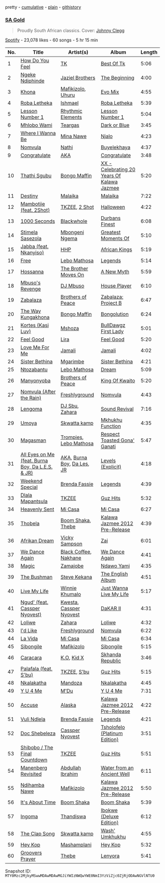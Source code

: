 pretty - [cumulative](/playlists/cumulative/37i9dQZF1DXcNdPSCaTGoa.md) - [plain](/playlists/plain/37i9dQZF1DXcNdPSCaTGoa) - [githistory](https://github.githistory.xyz/mackorone/spotify-playlist-archive/blob/main/playlists/plain/37i9dQZF1DXcNdPSCaTGoa)

### [SA Gold](https://open.spotify.com/playlist/37i9dQZF1DXcNdPSCaTGoa)

> Proudly South African classics\. Cover: <a href="https://open.spotify.com/artist/7idPv1alc0mcEhEsKlMV2O?si=AMmA0XYMRCeF3\-HGc030gg">Johnny Clegg</a>

[Spotify](https://open.spotify.com/user/spotify) - 23,078 likes - 60 songs - 5 hr 15 min

| No. | Title | Artist(s) | Album | Length |
|---|---|---|---|---|
| 1 | [How Do You Feel](https://open.spotify.com/track/4IEEIfr41nV2GGY6m1CwaB) | [TK](https://open.spotify.com/artist/7GkLffiNibtscyTkTKltfn) | [Best Of Tk](https://open.spotify.com/album/4VarFac5zKWXGBQ8c75BSE) | 5:06 |
| 2 | [Ngeke Ndiphinde](https://open.spotify.com/track/6mrrQb0xQFxDAA6PkdpnaQ) | [Jaziel Brothers](https://open.spotify.com/artist/4KsgkEyPqr3FCNsKSaNzxs) | [The Beginning](https://open.spotify.com/album/02sIi2DonI9fTx2ExmM6er) | 4:00 |
| 3 | [Khona](https://open.spotify.com/track/300DzFkBAgf9PgPbl0ta4o) | [Mafikizolo](https://open.spotify.com/artist/04Hrgux8cIaNJKUAX7WwJN), [Uhuru](https://open.spotify.com/artist/55Q9iFoAZojfxnIvg6lDb2) | [Evo Mix](https://open.spotify.com/album/5Vi28u2YzzR0X5OGszHajc) | 4:55 |
| 4 | [Roba Letheka](https://open.spotify.com/track/5Y3V1EP3PhEuriQnsloibv) | [Ishmael](https://open.spotify.com/artist/23kwDDCo3lIQQvjuWf1b08) | [Roba Letheka](https://open.spotify.com/album/6rIrhFTuKliZLJEubiBkre) | 5:39 |
| 5 | [Lesson Number 1](https://open.spotify.com/track/2y60u3gCpFC2XrTla172Mb) | [Rhythmic Elements](https://open.spotify.com/artist/5xVxhGefAKcuAa371Cfro2) | [Lesson Number 1](https://open.spotify.com/album/0yzOsRJQEC915iHVdAiF0P) | 5:04 |
| 6 | [Mhlobo Wami](https://open.spotify.com/track/41iaiTayLoUcyUD6DGr4dm) | [Teargas](https://open.spotify.com/artist/6ffbZWFEp3uVx8w46WlNvD) | [Dark or Blue](https://open.spotify.com/album/7fyiKhxCy9RPxEIpme9QYo) | 3:45 |
| 7 | [Where I Wanna Be](https://open.spotify.com/track/0ezeCh4MkDN8DRhiKwz5Pj) | [Mina Nawe](https://open.spotify.com/artist/3TZ6Mxn3L5WgSMhXaQtHa0) | [Njalo](https://open.spotify.com/album/2c0QIpMZq8E0lupodMSBJT) | 4:23 |
| 8 | [Nomvula](https://open.spotify.com/track/3YtH3wMFfBa8zkXTwNruza) | [Nathi](https://open.spotify.com/artist/1YS0HL7FXRhO4x9XaBuato) | [Buyelekhaya](https://open.spotify.com/album/5QDuNg1KisnJkrMzSqGo4i) | 4:37 |
| 9 | [Congratulate](https://open.spotify.com/track/2LgLbExDtMKJhEf4nWqCYS) | [AKA](https://open.spotify.com/artist/1QIghPIrXQQ22G1yNtAKFX) | [Congratulate](https://open.spotify.com/album/0WajbtAUUOxGMVSC8SSEoq) | 3:48 |
| 10 | [Thathi Sgubu](https://open.spotify.com/track/2OCDwRtjbmAVZaiF93pDn3) | [Bongo Maffin](https://open.spotify.com/artist/2eIjpwW853WkGtvIMukeRZ) | [XX \- Celebrating 20 Years Of Kalawa Jazmee](https://open.spotify.com/album/2tOX9Qfl3lZcc8JlWEiokT) | 5:20 |
| 11 | [Destiny](https://open.spotify.com/track/5mLqm5pmZozHmJltZrlUVT) | [Malaika](https://open.spotify.com/artist/5ZE0kmMU5Iua0XItSwxKqp) | [Malaika](https://open.spotify.com/album/1BNliBcI4tJ0g8t81w8n7z) | 7:22 |
| 12 | [Mambotjie \(feat\. 2Shot\)](https://open.spotify.com/track/0whydZVhYUiAQ7LIQErJeM) | [TKZEE](https://open.spotify.com/artist/0dOZQGyxb6MGkTnRAxKmmi), [2 Shot](https://open.spotify.com/artist/1w7mqJk0lodbOOb7tZGPzX) | [Halloween](https://open.spotify.com/album/15SNp2BWjBL3oSs2KnExpF) | 4:22 |
| 13 | [1000 Seconds](https://open.spotify.com/track/6O90gKqMWqeFUiQDWwmLhY) | [Blackwhole](https://open.spotify.com/artist/3ig4Otw0muRtYNWY8ytVoi) | [Durbans Finest](https://open.spotify.com/album/6f7w3xSHRV6N3aWEjsZdCd) | 6:08 |
| 14 | [Stimela Sasezola](https://open.spotify.com/track/68O06gQtUDGaFl3PDqRaf2) | [Mbongeni Ngema](https://open.spotify.com/artist/1CViKOoXPg99pi9aeyvdC1) | [Greatest Moments Of](https://open.spotify.com/album/0cr8APEEsGPL0rDCj48Grc) | 5:10 |
| 15 | [Jabba \(feat\. Nkanyiso\)](https://open.spotify.com/track/5eFwMqX8eZo3ND8O2JmxqN) | [HHP](https://open.spotify.com/artist/1rbWoWCmXxeyTq98W9wh4R) | [African Kings](https://open.spotify.com/album/6RmFaKdE4uuX8NyrhmWRtK) | 5:19 |
| 16 | [Free](https://open.spotify.com/track/45k24cRKkfkLoA6nslCwHG) | [Lebo Mathosa](https://open.spotify.com/artist/1Ml1ICUucZgJMx8Y4t9aJo) | [Legends](https://open.spotify.com/album/0kiATdsriTo3fErLWa1rBp) | 5:14 |
| 17 | [Hossanna](https://open.spotify.com/track/2a1jKvDS7F0TRhgVjUYhXJ) | [The Brother Moves On](https://open.spotify.com/artist/1lk7zDKaonwqrwKwt8Krd7) | [A New Myth](https://open.spotify.com/album/2jkYzhyw4uSLhaeUKwrFGT) | 5:59 |
| 18 | [Mbuso's Revenge](https://open.spotify.com/track/4ZZ3OWpdPxsX5aBlLPz6B2) | [DJ Mbuso](https://open.spotify.com/artist/6SYbxrGWWJybDiZx1aqOb3) | [House Player](https://open.spotify.com/album/2CbZUpkxIDvJMyPy2JDSr6) | 6:10 |
| 19 | [Zabalaza](https://open.spotify.com/track/0pKIVNpVSFRxGF7TJ6vubs) | [Brothers of Peace](https://open.spotify.com/artist/0OK0qQGF0hJueVZLGRlntj) | [Zabalaza: Project B](https://open.spotify.com/album/2pwF2yxPiB1sHMkJcDNRnD) | 6:47 |
| 20 | [The Way Kungakhona](https://open.spotify.com/track/05Q9XpYvVBvOMjebS7POqm) | [Bongo Maffin](https://open.spotify.com/artist/2eIjpwW853WkGtvIMukeRZ) | [Bongolution](https://open.spotify.com/album/4da1pBU7ZAd1INKbWOxkii) | 6:24 |
| 21 | [Kortes \(Kasi Luv\)](https://open.spotify.com/track/1symqHZD5IP3wJtEIx1cws) | [Mshoza](https://open.spotify.com/artist/455ZtdycIN670IpP0Y3s44) | [BullDawgz First Lady](https://open.spotify.com/album/3D7XIokW3gRO1ZSX4stJ8g) | 5:01 |
| 22 | [Feel Good](https://open.spotify.com/track/6o3P5XYvDDWWTbzoJMURZo) | [Lira](https://open.spotify.com/artist/1ChWj9EwLoK9J0hnHMgKHj) | [Feel Good](https://open.spotify.com/album/2AmhJ7jidf7ZijWlRRZ7gB) | 5:20 |
| 23 | [Love Me For Me](https://open.spotify.com/track/5uOQhnhCDxGb9QlSmCcXRO) | [Jamali](https://open.spotify.com/artist/4dyN2fwkUd8Y0qjKH7ztK0) | [Jamali](https://open.spotify.com/album/5Qe0Khsxx4fLlzk7cdATN7) | 4:02 |
| 24 | [Sister Bethina](https://open.spotify.com/track/3fl49HroL5DvBAB9ezbj8w) | [Mgarimbe](https://open.spotify.com/artist/375le8C5ntGjYVNl3dGYgY) | [Sister Bethina](https://open.spotify.com/album/08CRZsy0mjKT5924PUApmK) | 4:21 |
| 25 | [Ntozabantu](https://open.spotify.com/track/2VHLqmYz6PX2unit3g4EjF) | [Lebo Mathosa](https://open.spotify.com/artist/1Ml1ICUucZgJMx8Y4t9aJo) | [Dream](https://open.spotify.com/album/2CLyHby2BBbhUd60nI48gi) | 5:09 |
| 26 | [Manyonyoba](https://open.spotify.com/track/2MVoYPJL7n4OynoawmOzJc) | [Brothers of Peace](https://open.spotify.com/artist/0OK0qQGF0hJueVZLGRlntj) | [King Of Kwaito](https://open.spotify.com/album/4HOkw5G26NKfIf8yR41dTW) | 5:20 |
| 27 | [Nomvula \(After the Rain\)](https://open.spotify.com/track/6S1cd5F5cpflZq6bAXQmg1) | [Freshlyground](https://open.spotify.com/artist/7AcV1lk8Zrgo1691PDWEle) | [Nomvula](https://open.spotify.com/album/2kKXMbWFVcqYms0Y5WsjFx) | 4:43 |
| 28 | [Lengoma](https://open.spotify.com/track/3fsQv2sCRg2IQTf6fLy5dH) | [DJ Sbu](https://open.spotify.com/artist/0oQeiwynBX5yOvysGJBYSq), [Zahara](https://open.spotify.com/artist/6kw5sT8a7bcS9u7uVckgJq) | [Sound Revival](https://open.spotify.com/album/3u5wvGZJGwCMWXKVvTMUFV) | 7:16 |
| 29 | [Umoya](https://open.spotify.com/track/3T0qk4IW6gwiQVG0JRYuwl) | [Skwatta kamp](https://open.spotify.com/artist/6PzSxetFOE72bmEObwo8rl) | [Mkhukhu Function](https://open.spotify.com/album/14C5e3lBmlHWuhfh10H1Og) | 4:35 |
| 30 | [Magasman](https://open.spotify.com/track/4HxFndd2LoR2MBtYABjBlv) | [Trompies](https://open.spotify.com/artist/4xrsK22CWDEPYIrreVE018), [Lebo Mathosa](https://open.spotify.com/artist/1Ml1ICUucZgJMx8Y4t9aJo) | [Respect Toasted Gona' Ganati](https://open.spotify.com/album/0LfP1AWyHdWVQOZZLVFaNr) | 5:47 |
| 31 | [All Eyes on Me \(feat\. Burna Boy, Da L.E.S\. & JR\)](https://open.spotify.com/track/6oAWlzrEbXFis7Z0kyeX0h) | [AKA](https://open.spotify.com/artist/1QIghPIrXQQ22G1yNtAKFX), [Burna Boy](https://open.spotify.com/artist/3wcj11K77LjEY1PkEazffa), [Da Les](https://open.spotify.com/artist/4on53ORBym2GEnRhIptZwy), [JR](https://open.spotify.com/artist/1a0Wc4pzPAFe5ZFiL1glrr) | [Levels \(Explicit\)](https://open.spotify.com/album/2vaRvfNXHyrXOQ8Aw6MEXe) | 4:18 |
| 32 | [Weekend Special](https://open.spotify.com/track/0t8R66DymqgWq2BjureW9r) | [Brenda Fassie](https://open.spotify.com/artist/07Pw9XQo0hIwtKRrBwo0Rl) | [Legends](https://open.spotify.com/album/0RDdkzqoqSDVle30Cn4csO) | 4:39 |
| 33 | [Dlala Mapantsula](https://open.spotify.com/track/0DaGK6Zlg0lr2QknjZAgh4) | [TKZEE](https://open.spotify.com/artist/0dOZQGyxb6MGkTnRAxKmmi) | [Guz Hits](https://open.spotify.com/album/305izURXDMmcRRwR8INvWY) | 5:32 |
| 34 | [Heavenly Sent](https://open.spotify.com/track/1NXVk9diMIkX1ixmAR5itp) | [Mi Casa](https://open.spotify.com/artist/6c7bGIcrxaMdYSn6htbHj0) | [Mi Casa](https://open.spotify.com/album/2kpVZngXLffWpxHE6qIIpV) | 6:27 |
| 35 | [Thobela](https://open.spotify.com/track/0stWzuy6xRNVuz5qF3x4ZZ) | [Boom Shaka](https://open.spotify.com/artist/3YkvS9iecT6huS2Rk4NIwL), [Thebe](https://open.spotify.com/artist/1aAwAVypEAUVCgMy67bprS) | [Kalawa Jazmee 2012 Pre\-Release](https://open.spotify.com/album/1d2LRuYBx8Ne97H6lJqiLJ) | 4:39 |
| 36 | [Afrikan Dream](https://open.spotify.com/track/72CSmXeBKl17SWNsUew8qX) | [Vicky Sampson](https://open.spotify.com/artist/4P1SQkSIocRnR7FJLBbeRO) | [Zai](https://open.spotify.com/album/2lSZ4Fv8bdzGEarCrrRcoa) | 6:01 |
| 37 | [We Dance Again](https://open.spotify.com/track/2UTARcdseDfnPiOA6KAj3J) | [Black Coffee](https://open.spotify.com/artist/6wMr4zKPrrR0UVz08WtUWc), [Nakhane](https://open.spotify.com/artist/2nrShcJFP8D5bQT8RgdBhH) | [We Dance Again](https://open.spotify.com/album/3SJJsNibI2wmGuNyxrvTQ7) | 4:41 |
| 38 | [Magic](https://open.spotify.com/track/12dgNfCf41xfNFefmI0Vu2) | [Zamajobe](https://open.spotify.com/artist/4wJoiQmG43ZNUSvlj6uDYv) | [Ndawo Yami](https://open.spotify.com/album/212O2AvgE4xzUuULXvmlGU) | 4:35 |
| 39 | [The Bushman](https://open.spotify.com/track/1VHXWDDkc2VOo8Iocjxg5i) | [Steve Kekana](https://open.spotify.com/artist/69kCTJwpVKPousSTrBY78R) | [The English Album](https://open.spotify.com/album/1ri59y9RaRuctFCJHkxxj3) | 4:51 |
| 40 | [Live My Life](https://open.spotify.com/track/0Gns4jfIHrtpxTn9RGK0mM) | [Winnie Khumalo](https://open.spotify.com/artist/68RaZmeZDIysd3dv5KPm1o) | [Just Wanna Live My Life](https://open.spotify.com/album/5oiXqZA8I7QEztd0lgfcXd) | 5:17 |
| 41 | [Ngud' \(feat\. Cassper Nyovest\)](https://open.spotify.com/track/0i2EASYXRiIMjKmExaOk6v) | [Kwesta](https://open.spotify.com/artist/3Px6IenueysHsgCQf9xFVr), [Cassper Nyovest](https://open.spotify.com/artist/18CJ8k3h2Rggioow01dlwP) | [DaKAR II](https://open.spotify.com/album/0dVMCPy4qwJoVxHP3qVgHC) | 4:31 |
| 42 | [Loliwe](https://open.spotify.com/track/1y9bfiGVKNMLoN0XR54S4z) | [Zahara](https://open.spotify.com/artist/6kw5sT8a7bcS9u7uVckgJq) | [Loliwe](https://open.spotify.com/album/7CLSR9UOYjRAQuDPxBckR0) | 4:32 |
| 43 | [I'd Like](https://open.spotify.com/track/15lW7MKcnprhsReAmQ2E95) | [Freshlyground](https://open.spotify.com/artist/7AcV1lk8Zrgo1691PDWEle) | [Nomvula](https://open.spotify.com/album/2kKXMbWFVcqYms0Y5WsjFx) | 6:22 |
| 44 | [La Vida](https://open.spotify.com/track/7gQksloWyQsHviHltJZ10Z) | [Mi Casa](https://open.spotify.com/artist/6c7bGIcrxaMdYSn6htbHj0) | [Mi Casa](https://open.spotify.com/album/2kpVZngXLffWpxHE6qIIpV) | 6:34 |
| 45 | [Sibongile](https://open.spotify.com/track/6Km1obLAyapxOYbAqeRE0Q) | [Mafikizolo](https://open.spotify.com/artist/04Hrgux8cIaNJKUAX7WwJN) | [Sibongile](https://open.spotify.com/album/4RrSUmTqVB1mhabRH4KPGY) | 5:15 |
| 46 | [Caracara](https://open.spotify.com/track/4A9say7qoHC3LJTFtK77CY) | [K.O](https://open.spotify.com/artist/3ilw3NJXRWd153LIBsme1z), [Kid X](https://open.spotify.com/artist/7bbG2jEwQ56ay7Ve4QW3Bf) | [Skhanda Republic](https://open.spotify.com/album/0i15VXopYrR8o0iHP5VCcf) | 3:46 |
| 47 | [Palafala \(feat\. S'bu\)](https://open.spotify.com/track/3tAVyo7TeXRoSEDkl2qT1k) | [TKZEE](https://open.spotify.com/artist/0dOZQGyxb6MGkTnRAxKmmi), [S'bu](https://open.spotify.com/artist/2ewhd7uWaZplwMtqKpevwd) | [Guz Hits](https://open.spotify.com/album/305izURXDMmcRRwR8INvWY) | 5:15 |
| 48 | [Nkalakatha](https://open.spotify.com/track/2PGxiV2TSgVHd02eBd0Kz1) | [Mandoza](https://open.spotify.com/artist/4eNzQCNP9F9UKbglvPkDdH) | [Nkalakatha](https://open.spotify.com/album/1hqQFeOpmzLiqQzVkEYSIg) | 4:45 |
| 49 | [Y U 4 Me](https://open.spotify.com/track/6019mUh1nhmsqDtfbKuZnu) | [M'Du](https://open.spotify.com/artist/2941g2EP7e8x7Kv3EukgmD) | [Y U 4 Me](https://open.spotify.com/album/4RELzas44ynDy4FZb8XRj7) | 7:31 |
| 50 | [Accuse](https://open.spotify.com/track/7mt1pC7uZq63Unv0adIZKB) | [Alaska](https://open.spotify.com/artist/1b8WR71sV1J4qIOEC25XX9) | [Kalawa Jazmee 2012 Pre\-Release](https://open.spotify.com/album/1d2LRuYBx8Ne97H6lJqiLJ) | 4:22 |
| 51 | [Vuli Ndlela](https://open.spotify.com/track/04p7jtRJdhQUB1UeQsMGBx) | [Brenda Fassie](https://open.spotify.com/artist/07Pw9XQo0hIwtKRrBwo0Rl) | [Legends](https://open.spotify.com/album/0RDdkzqoqSDVle30Cn4csO) | 4:21 |
| 52 | [Doc Shebeleza](https://open.spotify.com/track/1fRMv66SdJrWowk0rJduKM) | [Cassper Nyovest](https://open.spotify.com/artist/18CJ8k3h2Rggioow01dlwP) | [Tsholofelo \(Platinum Edition\)](https://open.spotify.com/album/367X12thcQ6YbzKYWLGXFc) | 3:51 |
| 53 | [Shibobo / The Final Countdown](https://open.spotify.com/track/0lOovqOHYJdnfsjEDmvz4h) | [TKZEE](https://open.spotify.com/artist/0dOZQGyxb6MGkTnRAxKmmi) | [Guz Hits](https://open.spotify.com/album/305izURXDMmcRRwR8INvWY) | 5:51 |
| 54 | [Manenberg Revisited](https://open.spotify.com/track/7oJpfT2cGrOwxwuFRunY9i) | [Abdullah Ibrahim](https://open.spotify.com/artist/39mb0I6tdTcCXkeigvzxOJ) | [Water from an Ancient Well](https://open.spotify.com/album/5EQkSknw8twG8oiukc55la) | 6:11 |
| 55 | [Ndihamba Nawe](https://open.spotify.com/track/07lXD6nPERzJiv2Pzhs4iv) | [Mafikizolo](https://open.spotify.com/artist/04Hrgux8cIaNJKUAX7WwJN) | [Kalawa Jazmee 2012 Pre\-Release](https://open.spotify.com/album/1d2LRuYBx8Ne97H6lJqiLJ) | 5:50 |
| 56 | [It's About Time](https://open.spotify.com/track/4LG9ZVvPKP4jjaDOsH6ePO) | [Boom Shaka](https://open.spotify.com/artist/3YkvS9iecT6huS2Rk4NIwL) | [Boom Shaka](https://open.spotify.com/album/6CjjtWnXWUzMif0RqEv3k8) | 5:39 |
| 57 | [Ingoma](https://open.spotify.com/track/21woA8x2ePfr9Sjd7qIrlG) | [Thandiswa](https://open.spotify.com/artist/6Y5DNQAHBjLtlb7xPOmk3N) | [Ibokwe \(Deluxe Edition\)](https://open.spotify.com/album/34SnxHj62W1HWpTD8qKvQd) | 6:12 |
| 58 | [The Clap Song](https://open.spotify.com/track/5bTe7ZfSFPcgXQvBH117ay) | [Skwatta kamp](https://open.spotify.com/artist/6PzSxetFOE72bmEObwo8rl) | [Wash' Umkhukhu](https://open.spotify.com/album/3GLWHVg3YMrrw6olq3O02j) | 4:55 |
| 59 | [Hey Kop](https://open.spotify.com/track/4eSwGleUIHfVrVWxYsokdh) | [Mashamplani](https://open.spotify.com/artist/4uSBcHbT1Gcsqy5V0Oqn5I) | [Hey Kop](https://open.spotify.com/album/0Lv870EFecsFjyGbH9oHKd) | 5:32 |
| 60 | [Groovers Prayer](https://open.spotify.com/track/7qkpkpKOCr6vIuJrLbtBzT) | [Thebe](https://open.spotify.com/artist/1aAwAVypEAUVCgMy67bprS) | [Lenyora](https://open.spotify.com/album/4O8DBlsMzrukb209docL0j) | 5:41 |

Snapshot ID: `MTY0Mzc2MjkyMSwwMDAwMDAwMGJiYWIzNWQwYWE0NmI3YzViZjc0ZjRjODAwNGVlNTU0`